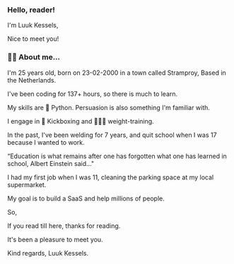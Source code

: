 ### Hello, reader!

I'm Luuk Kessels,

Nice to meet you!

### 🙋🏻 About me... 

I'm 25 years old, born on 23-02-2000 in a town called Stramproy,
Based in the Netherlands.

I've been coding for 137+ hours, so there is much to learn.

My skills are 🐍 Python.
Persuasion is also something I'm familiar with.

I engage in 🥊 Kickboxing and 🏋🏻‍♀️ weight-training.

In the past, I've been welding for 7 years,
and quit school when I was 17 because I wanted to work.

“Education is what remains after one has forgotten what one has learned in school,
Albert Einstein said..."

I had my first job when I was 11, cleaning the parking space at my local supermarket.

My goal is to build a SaaS and help millions of people.

So,

If you read till here, thanks for reading.

It's been a pleasure to meet you.

Kind regards,
Luuk Kessels.

